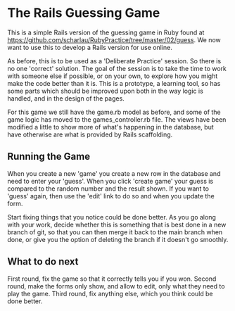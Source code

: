 # The Rails Guessing Game #
This is a simple Rails version of the guessing
game in Ruby found at
https://github.com/scharlau/RubyPractice/tree/master/02/guess. We now want to
use this to develop a Rails version for use online.

As before, this is to be used as a 'Deliberate Practice' session. So there is no
one 'correct' solution. The goal of the session is to take the time to work with
someone else if possible, or on your own, to explore how you might make the code
better than it is. This is a prototype, a learning tool, so has some parts which
should be improved upon both in the way logic is handled, and in the design of
the pages.

For this game we still have the game.rb model as before, and some of the game
logic has moved to the games_controller.rb file. The views have been modified a
little to show more of what's happening in the database, but have otherwise are
what is provided by Rails scaffolding.

## Running the Game ##
When you create a new 'game' you create a new row in the
database and need to enter your 'guess'. When you click 'create game' your guess
is compared to the random number and the result shown. If you want to 'guess'
again, then use the 'edit' link to do so and when you update the form.

Start fixing things that you notice could be done better. As you go along with
your work, decide whether this is something that is best done in a new branch of
git, so that you can then merge it back to the main branch when done, or give
you the option of deleting the branch if it doesn't go smoothly.

## What to do next ##
First round, fix the game so that it correctly tells you if
you won.
Second round, make the forms only show, and allow to edit, only what
they need to play the game.
Third round, fix anything else, which you think
could be done better.
